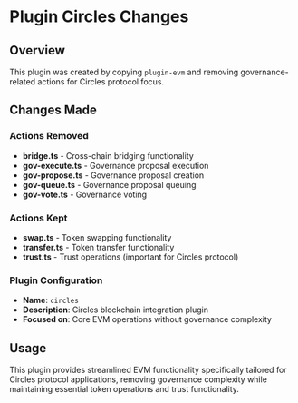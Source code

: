 # Plugin Circles Changes

## Overview
This plugin was created by copying `plugin-evm` and removing governance-related actions for Circles protocol focus.

## Changes Made

### Actions Removed
- **bridge.ts** - Cross-chain bridging functionality
- **gov-execute.ts** - Governance proposal execution
- **gov-propose.ts** - Governance proposal creation
- **gov-queue.ts** - Governance proposal queuing
- **gov-vote.ts** - Governance voting

### Actions Kept
- **swap.ts** - Token swapping functionality
- **transfer.ts** - Token transfer functionality
- **trust.ts** - Trust operations (important for Circles protocol)

### Plugin Configuration
- **Name**: `circles`
- **Description**: Circles blockchain integration plugin
- **Focused on**: Core EVM operations without governance complexity

## Usage
This plugin provides streamlined EVM functionality specifically tailored for Circles protocol applications, removing governance complexity while maintaining essential token operations and trust functionality.